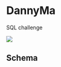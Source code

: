 # DannyMa
SQL challenge

![](https://8weeksqlchallenge.com/images/case-study-designs/1.png)
## Schema
